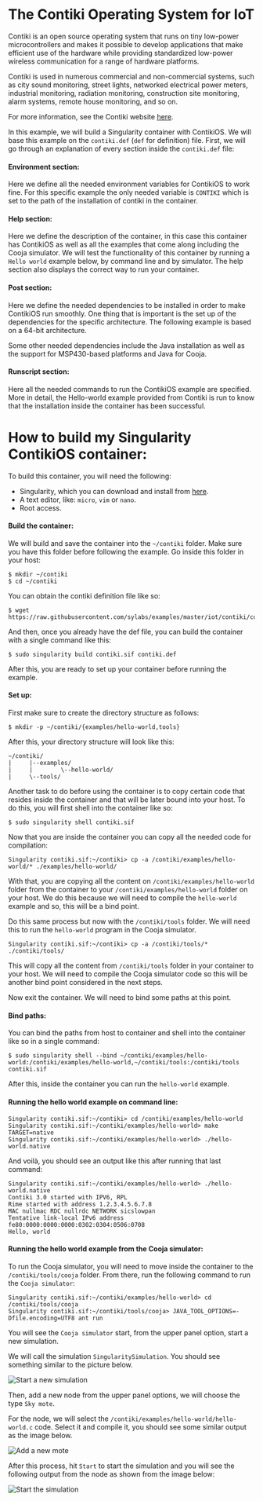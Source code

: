 The Contiki Operating System for IoT
====================================

Contiki is an open source operating system that runs on tiny low-power
microcontrollers and makes it possible to develop applications that
make efficient use of the hardware while providing standardized
low-power wireless communication for a range of hardware platforms.

Contiki is used in numerous commercial and non-commercial systems,
such as city sound monitoring, street lights, networked electrical
power meters, industrial monitoring, radiation monitoring,
construction site monitoring, alarm systems, remote house monitoring,
and so on.

For more information, see the Contiki website [here](http://contiki-os.org).

In this example, we will build a Singularity container with ContikiOS.
We will base this example on the `contiki.def` (`def` for definition) file.
First, we will go through an explanation of every section inside the `contiki.def` file:

#### Environment section:

Here we define all the needed environment variables for ContikiOS to work fine.
For this specific example the only needed variable is `CONTIKI` which is set to the
path of the installation of contiki in the container.

#### Help section:

Here we define the description of the container, in this case this container has
ContikiOS as well as all the examples that come along including the Cooja simulator. We will test the functionality
of this container by running a `Hello world` example below, by command line and by simulator.
The help section also displays the correct way to run your container.

#### Post section:

Here we define the needed dependencies to be installed in order to make ContikiOS run smoothly.
One thing that is important is the set up of the dependencies for the specific architecture.
The following example is based on a 64-bit architecture.

Some other needed dependencies include the Java installation as well as the support for MSP430-based platforms and Java for Cooja.

#### Runscript section:

Here all the needed commands to run the ContikiOS example are specified. More in detail, the Hello-world example provided from Contiki is run to know that the installation inside the container has been successful.


How to build my Singularity ContikiOS container:
================================================

To build this container, you will need the following:

 - Singularity, which you can download and install from [here](https://github.com/sylabs/singularity).
 - A text editor, like: `micro`, `vim` or `nano`.
 - Root access.

#### Build the container:

We will build and save the container into the `~/contiki` folder. Make sure you have this folder before following the example. Go inside this folder in your host:

```
$ mkdir ~/contiki
$ cd ~/contiki
```

You can obtain the contiki definition file like so:

```
$ wget https://raw.githubusercontent.com/sylabs/examples/master/iot/contiki/contiki.def
```


And then, once you already have the def file, you can build the container with a single command like this:

```
$ sudo singularity build contiki.sif contiki.def
```

After this, you are ready to set up your container before running the example.

#### Set up:

First make sure to create the directory structure as follows:

```
$ mkdir -p ~/contiki/{examples/hello-world,tools}
```

After this, your directory structure will look like this:

```
~/contiki/
|     |--examples/
|     |        \--hello-world/
|     \--tools/
```

Another task to do before using the container is to copy certain code that resides inside the container and that will be later bound into your host. To do this, you will first shell into the container like so:

```
$ sudo singularity shell contiki.sif
```

Now that you are inside the container you can copy all the needed code for compilation:

```
Singularity contiki.sif:~/contiki> cp -a /contiki/examples/hello-world/* ./examples/hello-world/
```

With that, you are copying all the content on `/contiki/examples/hello-world` folder from the container to your `/contiki/examples/hello-world` folder on your host. We do this because we will need to compile the `hello-world` example and so, this will be a bind point.

Do this same process but now with the `/contiki/tools` folder. We will need this to run the `hello-world` program in the Cooja simulator.

```
Singularity contiki.sif:~/contiki> cp -a /contiki/tools/* ./contiki/tools/
```

This will copy all the content from `/contiki/tools` folder in your container to your host. We will need to compile the Cooja simulator code so this will be another bind point considered in the next steps.

Now exit the container. We will need to bind some paths at this point.

#### Bind paths:

You can bind the paths from host to container and shell into the container like so in a single command:

```
$ sudo singularity shell --bind ~/contiki/examples/hello-world:/contiki/examples/hello-world,~/contiki/tools:/contiki/tools contiki.sif
```

After this, inside the container you can run the `hello-world` example.

#### Running the hello world example on command line:

```
Singularity contiki.sif:~/contiki> cd /contiki/examples/hello-world
Singularity contiki.sif:~/contiki/examples/hello-world> make TARGET=native
Singularity contiki.sif:~/contiki/examples/hello-world> ./hello-world.native
```

And voilà, you should see an output like this after running that last command:

```
Singularity contiki.sif:~/contiki/examples/hello-world> ./hello-world.native
Contiki 3.0 started with IPV6, RPL
Rime started with address 1.2.3.4.5.6.7.8
MAC nullmac RDC nullrdc NETWORK sicslowpan
Tentative link-local IPv6 address fe80:0000:0000:0000:0302:0304:0506:0708
Hello, world
```
#### Running the hello world example from the Cooja simulator:

To run the Cooja simulator, you will need to move inside the container to the `/contiki/tools/cooja` folder. From there, run the following command to run the `Cooja simulator`:

```
Singularity contiki.sif:~/contiki/examples/hello-world> cd /contiki/tools/cooja
Singularity contiki.sif:~/contiki/tools/cooja> JAVA_TOOL_OPTIONS=-Dfile.encoding=UTF8 ant run
```

You will see the `Cooja simulator` start, from the upper panel option, start a new simulation.

We will call the simulation `SingularitySimulation`. You should see something similar to the picture below.

![Start a new simulation](contiki1.png)

Then, add a new node from the upper panel options, we will choose the type `Sky mote`.

For the node, we will select the `/contiki/examples/hello-world/hello-world.c` code. Select it and compile it, you should see some similar output as the image below.

![Add a new mote](contiki2.png)

After this process, hit `Start` to start the simulation and you will see the following output from the node as shown from the image below:

![Start the simulation](contiki3.png)
